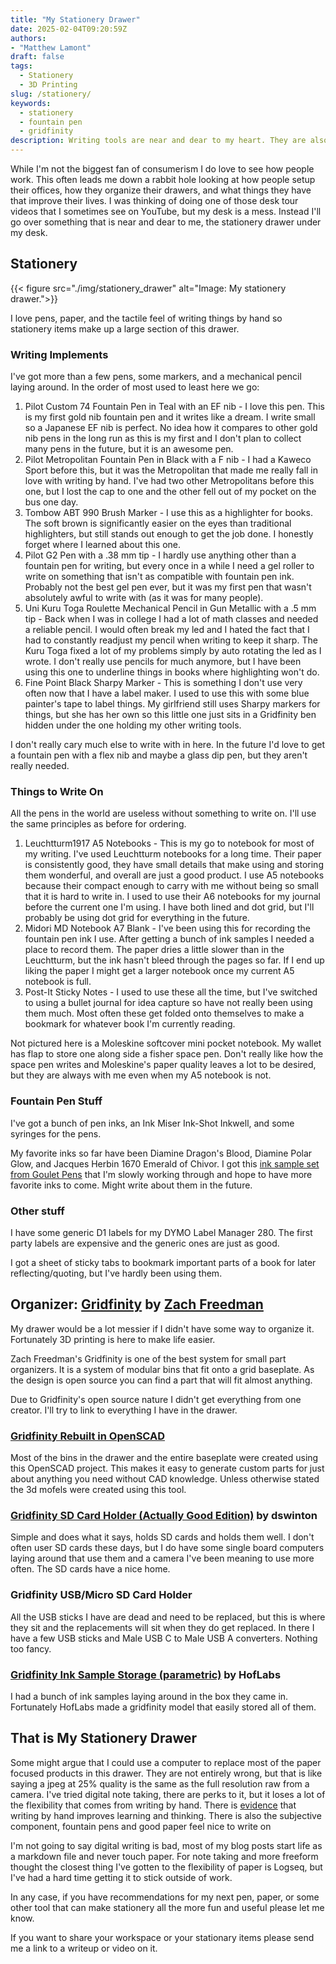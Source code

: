 ```yaml
---
title: "My Stationery Drawer"
date: 2025-02-04T09:20:59Z
authors: 
- "Matthew Lamont"
draft: false
tags:
  - Stationery
  - 3D Printing
slug: /stationery/
keywords:
  - stationery
  - fountain pen
  - gridfinity
description: Writing tools are near and dear to my heart. They are also near my desk, in my stationery drawer.
---
```


While I'm not the biggest fan of consumerism I do love to see how people work. This often leads me down a rabbit hole looking at how people setup their offices, how they organize their drawers, and what things they have that improve their lives. I was thinking of doing one of those desk tour videos that I sometimes see on YouTube, but my desk is a mess. Instead I'll go over something that is near and dear to me, the stationery drawer under my desk.

## Stationery

{{< figure src="./img/stationery_drawer" alt="Image: My stationery drawer.">}}

I love pens, paper, and the tactile feel of writing things by hand so stationery items make up a large section of this drawer. 

### Writing Implements

I've got more than a few pens, some markers, and a mechanical pencil laying around. In the order of most used to least here we go:

1. Pilot Custom 74 Fountain Pen in Teal with an EF nib - I love this pen. This is my first gold nib fountain pen and it writes like a dream. I write small so a Japanese EF nib is perfect. No idea how it compares to other gold nib pens in the long run as this is my first and I don't plan to collect many pens in the future, but it is an awesome pen. 
2. Pilot Metropolitan Fountain Pen in Black with a F nib - I had a Kaweco Sport before this, but it was the Metropolitan that made me really fall in love with writing by hand. I've had two other Metropolitans before this one, but I lost the cap to one and the other fell out of my pocket on the bus one day. 
3. Tombow ABT 990 Brush Marker - I use this as a highlighter for books. The soft brown is significantly easier on the eyes than traditional highlighters, but still stands out enough to get the job done. I honestly forget where I learned about this one.
4. Pilot G2 Pen with a .38 mm tip - I hardly use anything other than a fountain pen for writing, but every once in a while I need a gel roller to write on something that isn't as compatible with fountain pen ink. Probably not the best gel pen ever, but it was my first pen that wasn't absolutely awful to write with (as it was for many people).
5. Uni Kuru Toga Roulette Mechanical Pencil in Gun Metallic with a .5 mm tip - Back when I was in college I had a lot of math classes and needed a reliable pencil. I would often break my led and I hated the fact that I had to constantly readjust my pencil when writing to keep it sharp. The Kuru Toga fixed a lot of my problems simply by auto rotating the led as I wrote. I don't really use pencils for much anymore, but I have been using this one to underline things in books where highlighting won't do.
6. Fine Point Black Sharpy Marker - This is something I don't use very often now that I have a label maker. I used to use this with some blue painter's tape to label things. My girlfriend still uses Sharpy markers for things, but she has her own so this little one just sits in a Gridfinity ben hidden under the one holding my other writing tools. 

I don't really cary much else to write with in here. In the future I'd love to get a fountain pen with a flex nib and maybe a glass dip pen, but they aren't really needed.

### Things to Write On

All the pens in the world are useless without something to write on. I'll use the same principles as before for ordering.

1. Leuchtturm1917 A5 Notebooks - This is my go to notebook for most of my writing. I've used Leuchtturm notebooks for a long time. Their paper is consistently good, they have small details that make using and storing them wonderful, and overall are just a good product. I use A5 notebooks because their compact enough to carry with me without being so small that it is hard to write in. I used to use their A6 notebooks for my journal before the current one I'm using. I have both lined and dot grid, but I'll probably be using dot grid for everything in the future.
2. Midori MD Notebook A7 Blank - I've been using this for recording the fountain pen ink I use. After getting a bunch of ink samples I needed a place to record them. The paper dries a little slower than in the Leuchtturm, but the ink hasn't bleed through the pages so far. If I end up liking the paper I might get a larger notebook once my current A5 notebook is full.
3. Post-It Sticky Notes - I used to use these all the time, but I've switched to using a bullet journal for idea capture so have not really been using them much. Most often these get folded onto themselves to make a bookmark for whatever book I'm currently reading.

Not pictured here is a Moleskine softcover mini pocket notebook. My wallet has flap to store one along side a fisher space pen. Don't really like how the space pen writes and Moleskine's paper quality leaves a lot to be desired, but they are always with me even when my A5 notebook is not. 

### Fountain Pen Stuff

I've got a bunch of pen inks, an Ink Miser Ink-Shot Inkwell, and some syringes for the pens. 

My favorite inks so far have been Diamine Dragon's Blood, Diamine Polar Glow, and Jacques Herbin 1670 Emerald of Chivor. I got this [ink sample set from Goulet Pens](https://www.gouletpens.com/products/best-sellers-ink-sample-set) that I'm slowly working through and hope to have more favorite inks to come. Might write about them in the future.

### Other stuff

I have some generic D1 labels for my DYMO Label Manager 280. The first party labels are expensive and the generic ones are just as good.

I got a sheet of sticky tabs to bookmark important parts of a book for later reflecting/quoting, but I've hardly been using them.

## Organizer: [Gridfinity](https://gridfinity.xyz) by [Zach Freedman](https://www.youtube.com/@ZackFreedman/videos)

My drawer would be a lot messier if I didn't have some way to organize it. Fortunately 3D printing is here to make life easier.

Zach Freedman's Gridfinity is one of the best system for small part organizers. It is a system of modular bins that fit onto a grid baseplate. As the design is open source you can find a part that will fit almost anything.

Due to Gridfinity's open source nature I didn't get everything from one creator. I'll try to link to everything I have in the drawer.

### [Gridfinity Rebuilt in OpenSCAD](https://github.com/kennetek/gridfinity-rebuilt-openscad)

Most of the bins in the drawer and the entire baseplate were created using this OpenSCAD project. This makes it easy to generate custom parts for just about anything you need without CAD knowledge. Unless otherwise stated the 3d mofels were created using this tool.

### [Gridfinity SD Card Holder (Actually Good Edition)](https://www.printables.com/model/262308-gridfinity-sd-card-holder-actually-good-edition) by dswinton

Simple and does what it says, holds SD cards and holds them well. I don't often user SD cards these days, but I do have some single board computers laying around that use them and a camera I've been meaning to use more often. The SD cards have a nice home.

### Gridfinity USB/Micro SD Card Holder

All the USB sticks I have are dead and need to be replaced, but this is where they sit and the replacements will sit when they do get replaced. In there I have a few USB sticks and Male USB C to Male USB A converters. Nothing too fancy.

### [Gridfinity Ink Sample Storage (parametric)](https://svelte.printables.com/model/998778-gridfinity-ink-sample-storage-parametric) by HofLabs

I had a bunch of ink samples laying around in the box they came in. Fortunately HofLabs made a gridfinity model that easily stored all of them.

## That is My Stationery Drawer

Some might argue that I could use a computer to replace most of the paper focused products in this drawer. They are not entirely wrong, but that is like saying a jpeg at 25% quality is the same as the full resolution raw from a camera. I've tried digital note taking, there are perks to it, but it loses a lot of the flexibility that comes from writing by hand. There is [evidence](https://www.frontiersin.org/journals/psychology/articles/10.3389/fpsyg.2023.1219945/full) that writing by hand improves learning and thinking. There is also the subjective component, fountain pens and good paper feel nice to write on

I'm not going to say digital writing is bad, most of my blog posts start life as a markdown file and never touch paper. For note taking and more freeform thought the closest thing I've gotten to the flexibility of paper is Logseq, but I've had a hard time getting it to stick outside of work.

In any case, if you have recommendations for my next pen, paper, or some other tool that can make stationery all the more fun and useful please let me know.

If you want to share your workspace or your stationary items please send me a link to a writeup or video on it.
